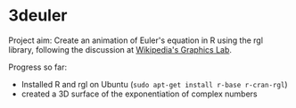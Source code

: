 3deuler
=======

Project aim:
Create an animation of Euler's equation in R using the rgl library,
following the discussion at [Wikipedia's Graphics Lab](https://en.wikipedia.org/wiki/Wikipedia:Graphics_Lab/Illustration_workshop#RfC_-_Visualization_of_exponential_function).

Progress so far:
* Installed R and rgl on Ubuntu (`sudo apt-get install r-base r-cran-rgl`)
* created a 3D surface of the exponentiation of complex numbers
